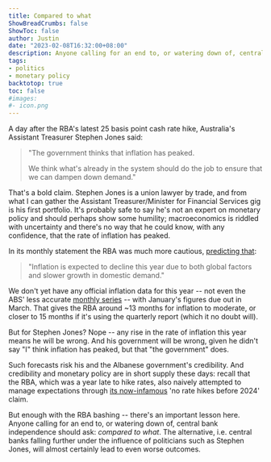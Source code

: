 ```yaml
---
title: Compared to what
ShowBreadCrumbs: false
ShowToc: false
author: Justin
date: "2023-02-08T16:32:00+08:00"
description: Anyone calling for an end to, or watering down of, central bank independence should ask - compared to what. The alternative, i.e. central banks falling further under the influence of politicians such as Stephen Jones, will almost certainly lead to even worse outcomes.
tags:
- politics
- monetary policy
backtotop: true
toc: false
#images:
#- icon.png
---
```


A day after the RBA's latest 25 basis point cash rate hike, Australia's Assistant Treasurer Stephen Jones said:

> "The government thinks that inflation has peaked.
> 
> We think what's already in the system should do the job to ensure that we can dampen down demand."

That's a bold claim. Stephen Jones is a union lawyer by trade, and from what I can gather the Assistant Treasurer/Minister for Financial Services gig is his first portfolio. It's probably safe to say he's not an expert on monetary policy and should perhaps show some humility; macroeconomics is riddled with uncertainty and there's no way that he could know, with any confidence, that the rate of inflation has peaked.

In its monthly statement the RBA was much more cautious, [predicting that](https://www.rba.gov.au/media-releases/2023/mr-23-04.html):

> "Inflation is expected to decline this year due to both global factors and slower growth in domestic demand."

We don't yet have any official inflation data for this year -- not even the ABS' less accurate [monthly series](https://www.abs.gov.au/statistics/economy/price-indexes-and-inflation/monthly-consumer-price-index-indicator/latest-release) -- with January's figures due out in March. That gives the RBA around ~13 months for inflation to moderate, or closer to 15 months if it's using the quarterly report (which it no doubt will).

But for Stephen Jones? Nope -- any rise in the rate of inflation this year means he will be wrong. And his government will be wrong, given he didn't say "I" think inflation has peaked, but that "the government" does.

Such forecasts risk his and the Albanese government's credibility. And credibility and monetary policy are in short supply these days: recall that the RBA, which was a year late to hike rates, also naively attempted to manage expectations through [its now-infamous](https://www.rba.gov.au/media-releases/2021/mr-21-22.html) 'no rate hikes before 2024' claim.

But enough with the RBA bashing -- there's an important lesson here. Anyone calling for an end to, or watering down of, central bank independence should ask: *compared to what*. The alternative, i.e. central banks falling further under the influence of politicians such as Stephen Jones, will almost certainly lead to even worse outcomes.